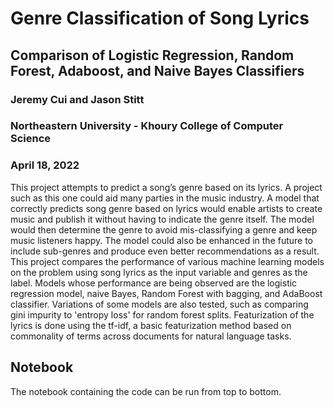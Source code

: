# Genre Classification of Song Lyrics 

## Comparison of Logistic Regression, Random Forest, Adaboost, and Naive Bayes Classifiers

### Jeremy Cui and Jason Stitt
### Northeastern University - Khoury College of Computer Science
### April 18, 2022

This project attempts to predict a song’s genre based on its lyrics. A project such as this one could aid many parties in the music industry. A model that correctly predicts song genre based on lyrics would enable artists to create music and publish it without having to indicate the genre itself. The model would then determine the genre to avoid mis-classifying a genre and keep music listeners happy. The model could also be enhanced in the future to include sub-genres and produce even better recommendations as a result.
This project compares the performance of various machine learning models on the problem using song lyrics as the input variable and genres as the label. Models whose performance are being observed are the logistic regression model, naive Bayes, Random Forest with bagging, and AdaBoost classifier. Variations of some models are also tested, such as comparing gini impurity to 'entropy loss' for random forest splits.
Featurization of the lyrics is done using the tf-idf, a basic featurization method based on commonality of terms across documents for natural language tasks.

## Notebook
The notebook containing the code can be run from top to bottom. 
